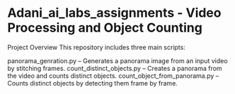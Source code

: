 # Adani_ai_labs_assignments - Video Processing and Object Counting


Project Overview
This repository includes three main scripts:

panorama_genration.py – Generates a panorama image from an input video by stitching frames.
count_distinct_objects.py – Creates a panorama from the video and counts distinct objects.
count_object_from_panorama.py – Counts distinct objects by detecting them frame by frame.
